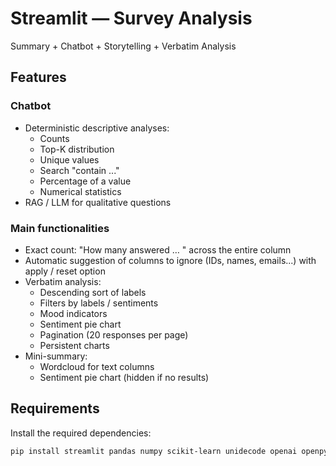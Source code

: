 # Streamlit — Survey Analysis
Summary + Chatbot + Storytelling + Verbatim Analysis

## Features

### Chatbot
- Deterministic descriptive analyses:
  - Counts
  - Top-K distribution
  - Unique values
  - Search "contain ..."
  - Percentage of a value
  - Numerical statistics
- RAG / LLM for qualitative questions

### Main functionalities
- Exact count: "How many answered … <value>" across the entire column
- Automatic suggestion of columns to ignore (IDs, names, emails...) with apply / reset option
- Verbatim analysis:
  - Descending sort of labels
  - Filters by labels / sentiments
  - Mood indicators
  - Sentiment pie chart
  - Pagination (20 responses per page)
  - Persistent charts
- Mini-summary:
  - Wordcloud for text columns
  - Sentiment pie chart (hidden if no results)

## Requirements

Install the required dependencies:

```bash
pip install streamlit pandas numpy scikit-learn unidecode openai openpyxl altair wordcloud markdown

